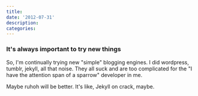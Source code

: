 ```yaml
---
title:
date: '2012-07-31'
description:
categories:
---
```


### It's always important to try new things

So, I'm continually trying new "simple" blogging engines.  I did wordpress, tumblr, jekyll,
all that noise.  They all suck and are too complicated for the "I have the attention span of
a sparrow" developer in me.

Maybe ruhoh will be better.  It's like, Jekyll on crack, maybe.
